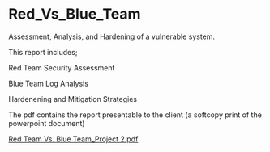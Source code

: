 # Red_Vs_Blue_Team


Assessment, Analysis, and Hardening of a vulnerable system.

This report includes;

Red Team Security Assessment

Blue Team Log Analysis

Hardenening and Mitigation Strategies

The pdf contains the report presentable to the client (a softcopy print of the powerpoint document)

[Red Team Vs. Blue Team_Project 2.pdf](https://github.com/rogreen01/Red_Vs_Blue_Team/blob/5811a15967159b3fb194154ca54e5e390ca50bb1/Red%20Team%20Vs.%20Blue%20Team_Project%202.pdf)
